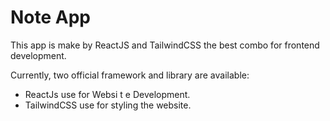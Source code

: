 # Note App

This app is make by ReactJS and TailwindCSS the best combo for frontend development.

Currently, two official framework and library are available:

- ReactJs use for Websi t e Development.
- TailwindCSS use for styling the website.
